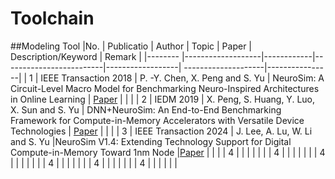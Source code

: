 # Toolchain

##Modeling Tool
|No.      |  Publicatio        | Author    | Topic                           | Paper      |  Description/Keyword              | Remark        |
|-------- |-------------------|------------|-------------------------|------------------| --------------------|----------------|
|    1    | IEEE Transaction 2018  | P. -Y. Chen, X. Peng and S. Yu   | NeuroSim: A Circuit-Level Macro Model for Benchmarking Neuro-Inspired Architectures in Online Learning | [Paper]([(https://ieeexplore.ieee.org/document/8246561)]) |                |          |
|    2    | IEDM 2019              | X. Peng, S. Huang, Y. Luo, X. Sun and S. Yu   |  DNN+NeuroSim: An End-to-End Benchmarking Framework for Compute-in-Memory Accelerators with Versatile Device Technologies                  |  [Paper]([https://ieeexplore.ieee.org/document/8993491])        |             |          |
|    3    | IEEE Transaction 2024  | J. Lee, A. Lu, W. Li and S. Yu        |NeuroSim V1.4: Extending Technology Support for Digital Compute-in-Memory Toward 1nm Node                     |[Paper]([https://ieeexplore.ieee.org/document/10443264])          |            |          |
|    4    |            |                    |          |             |          |
|    4    |            |                    |          |             |          |
|    4    |            |                    |          |             |          |
|    4    |            |                    |          |             |          |
|    4    |            |                    |          |             |          |
|    4    |            |                    |          |             |          |





